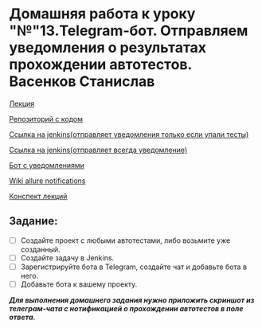 # Домашняя работа к уроку "№"13.Telegram-бот. Отправляем уведомления о результатах прохождении автотестов. Васенков Станислав

[Лекция](https://school.qa.guru/pl/teach/control/lesson/view?id=334644340&editMode=0)

[Репозиторий с кодом](https://github.com/qa-guru/qa_guru_python_9_jenkins)

[Ссылка на jenkins(отправляет уведомления только если упали тесты)](https://jenkins.autotests.cloud/job/teacher-iTerkin-qa_guru_python_9_jenkins_notifications)

[Ссылка на jenkins(отправляет всегда уведомление)](https://jenkins.autotests.cloud/job/teacher-iTerkin-qa_guru_python_9_jenkins_notifications_positive)

[Бот с уведомлениями](https://github.com/qa-guru/allure-notifications)

[Wiki allure notifications](https://github.com/qa-guru/allure-notifications/wiki)

[Конспект лекций](https://github.com/qa-guru/knowledge-base/wiki/12.-%D0%A2%D0%B5%D0%BB%D0%B5%D0%B3%D1%80%D0%B0%D0%BC-%D0%B1%D0%BE%D1%82.-%D0%9E%D1%82%D0%BF%D1%80%D0%B0%D0%B2%D0%BB%D1%8F%D0%B5%D0%BC-%D1%83%D0%B2%D0%B5%D0%B4%D0%BE%D0%BC%D0%BB%D0%B5%D0%BD%D0%B8%D1%8F-%D0%BE-%D1%80%D0%B5%D0%B7%D1%83%D0%BB%D1%8C%D1%82%D0%B0%D1%82%D0%B0%D1%85-%D0%BF%D1%80%D0%BE%D1%85%D0%BE%D0%B6%D0%B4%D0%B5%D0%BD%D0%B8%D1%8F-%D1%82%D0%B5%D1%81%D1%82%D0%BE%D0%B2)

## Задание:
- [ ] Создайте проект с любыми автотестами, либо возьмите уже созданный.
- [ ] Создайте задачу в Jenkins.
- [ ] Зарегистрируйте бота в Telegram, создайте чат и добавьте бота в него.
- [ ] Добавьте бота к вашему проекту.

***Для выполнения домашнего задания нужно приложить скриншот из телеграм-чата с нотификацией о прохождении автотестов в поле ответа.***
